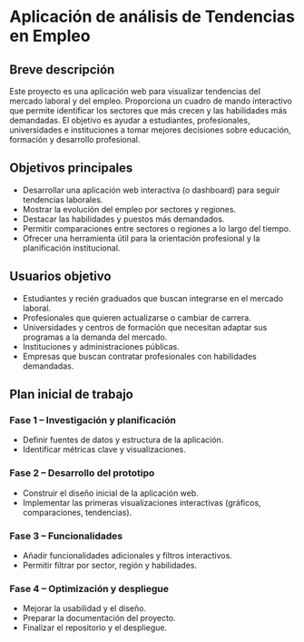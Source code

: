 # Aplicación de análisis de Tendencias en Empleo

## Breve descripción
Este proyecto es una aplicación web para visualizar tendencias del mercado laboral y del empleo. Proporciona un cuadro de mando interactivo que permite identificar los sectores que más crecen y las habilidades más demandadas. El objetivo es ayudar a estudiantes, profesionales, universidades e instituciones a tomar mejores decisiones sobre educación, formación y desarrollo profesional.

## Objetivos principales
- Desarrollar una aplicación web interactiva (o dashboard) para seguir tendencias laborales.
- Mostrar la evolución del empleo por sectores y regiones.
- Destacar las habilidades y puestos más demandados.
- Permitir comparaciones entre sectores o regiones a lo largo del tiempo.
- Ofrecer una herramienta útil para la orientación profesional y la planificación institucional.

## Usuarios objetivo
- Estudiantes y recién graduados que buscan integrarse en el mercado laboral.
- Profesionales que quieren actualizarse o cambiar de carrera.
- Universidades y centros de formación que necesitan adaptar sus programas a la demanda del mercado.
- Instituciones y administraciones públicas.
- Empresas que buscan contratar profesionales con habilidades demandadas.

## Plan inicial de trabajo
### Fase 1 – Investigación y planificación
- Definir fuentes de datos y estructura de la aplicación.
- Identificar métricas clave y visualizaciones.

### Fase 2 – Desarrollo del prototipo
- Construir el diseño inicial de la aplicación web.
- Implementar las primeras visualizaciones interactivas (gráficos, comparaciones, tendencias).

### Fase 3 – Funcionalidades
- Añadir funcionalidades adicionales y filtros interactivos.
- Permitir filtrar por sector, región y habilidades.

### Fase 4 – Optimización y despliegue
- Mejorar la usabilidad y el diseño.
- Preparar la documentación del proyecto.
- Finalizar el repositorio y el despliegue.

